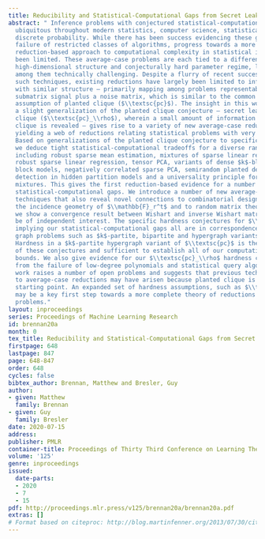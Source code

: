 ```yaml
---
title: Reducibility and Statistical-Computational Gaps from Secret Leakage
abstract: " Inference problems with conjectured statistical-computational gaps are
  ubiquitous throughout modern statistics, computer science, statistical physics and
  discrete probability. While there has been success evidencing these gaps from the
  failure of restricted classes of algorithms, progress towards a more traditional
  reduction-based approach to computational complexity in statistical inference has
  been limited. These average-case problems are each tied to a different natural distribution,
  high-dimensional structure and conjecturally hard parameter regime, leaving reductions
  among them technically challenging. Despite a flurry of recent success in developing
  such techniques, existing reductions have largely been limited to inference problems
  with similar structure – primarily mapping among problems representable as a sparse
  submatrix signal plus a noise matrix, which is similar to the common starting hardness
  assumption of planted clique ($\\textsc{pc}$). The insight in this work is that
  a slight generalization of the planted clique conjecture – secret leakage planted
  clique ($\\textsc{pc}_\\rho$), wherein a small amount of information about the hidden
  clique is revealed – gives rise to a variety of new average-case reduction techniques,
  yielding a web of reductions relating statistical problems with very different structure.
  Based on generalizations of the planted clique conjecture to specific forms of $\\textsc{pc}_\\rho$,
  we deduce tight statistical-computational tradeoffs for a diverse range of problems
  including robust sparse mean estimation, mixtures of sparse linear regressions,
  robust sparse linear regression, tensor PCA, variants of dense $k$-block stochastic
  block models, negatively correlated sparse PCA, semirandom planted dense subgraph,
  detection in hidden partition models and a universality principle for learning sparse
  mixtures. This gives the first reduction-based evidence for a number of conjectured
  statistical-computational gaps. We introduce a number of new average-case reduction
  techniques that also reveal novel connections to combinatorial designs based on
  the incidence geometry of $\\mathbb{F}_r^t$ and to random matrix theory. In particular,
  we show a convergence result between Wishart and inverse Wishart matrices that may
  be of independent interest. The specific hardness conjectures for $\\textsc{pc}_\\rho$
  implying our statistical-computational gaps all are in correspondence with natural
  graph problems such as $k$-partite, bipartite and hypergraph variants of $\\textsc{pc}$.
  Hardness in a $k$-partite hypergraph variant of $\\textsc{pc}$ is the strongest
  of these conjectures and sufficient to establish all of our computational lower
  bounds. We also give evidence for our $\\textsc{pc}_\\rho$ hardness conjectures
  from the failure of low-degree polynomials and statistical query algorithms. Our
  work raises a number of open problems and suggests that previous technical obstacles
  to average-case reductions may have arisen because planted clique is not the right
  starting point. An expanded set of hardness assumptions, such as $\\textsc{pc}_\\rho$,
  may be a key first step towards a more complete theory of reductions among statistical
  problems."
layout: inproceedings
series: Proceedings of Machine Learning Research
id: brennan20a
month: 0
tex_title: Reducibility and Statistical-Computational Gaps from Secret Leakage
firstpage: 648
lastpage: 847
page: 648-847
order: 648
cycles: false
bibtex_author: Brennan, Matthew and Bresler, Guy
author:
- given: Matthew
  family: Brennan
- given: Guy
  family: Bresler
date: 2020-07-15
address: 
publisher: PMLR
container-title: Proceedings of Thirty Third Conference on Learning Theory
volume: '125'
genre: inproceedings
issued:
  date-parts:
  - 2020
  - 7
  - 15
pdf: http://proceedings.mlr.press/v125/brennan20a/brennan20a.pdf
extras: []
# Format based on citeproc: http://blog.martinfenner.org/2013/07/30/citeproc-yaml-for-bibliographies/
---
```

